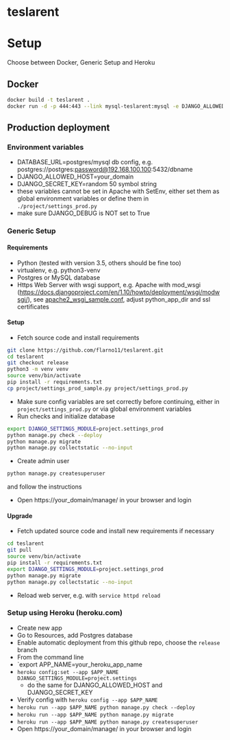 # teslarent

# Setup

Choose between Docker, Generic Setup and Heroku

## Docker
```bash
docker build -t teslarent .
docker run -d -p 444:443 --link mysql-teslarent:mysql -e DJANGO_ALLOWED_HOST='*' -e DJANGO_SECRET_KEY=$DJANGO_SECRET_KEY --name teslarent teslarent
```

## Production deployment

### Environment variables
- DATABASE_URL=postgres/mysql db config, e.g. postgres://postgres:password@192.168.100.100:5432/dbname
- DJANGO_ALLOWED_HOST=your_domain
- DJANGO_SECRET_KEY=random 50 symbol string
- these variables cannot be set in Apache with SetEnv, either set them
 as global environment variables or define them in `./project/settings_prod.py`
- make sure DJANGO_DEBUG is NOT set to True

### Generic Setup

#### Requirements
- Python (tested with version 3.5, others should be fine too)
 - virtualenv, e.g. python3-venv
- Postgres or MySQL database
- Https Web Server with wsgi support, e.g. Apache with mod_wsgi
  (https://docs.djangoproject.com/en/1.10/howto/deployment/wsgi/modwsgi/),
  see [apache2_wsgi_sample.conf](https://github.com/flarno11/teslarent/blob/master/apache2_wsgi_sample.conf), adjust python_app_dir and ssl certificates

#### Setup
- Fetch source code and install requirements
```bash
git clone https://github.com/flarno11/teslarent.git
cd teslarent
git checkout release
python3 -m venv venv
source venv/bin/activate
pip install -r requirements.txt
cp project/settings_prod_sample.py project/settings_prod.py
```

- Make sure config variables are set correctly before continuing,
 either in `project/settings_prod.py` or via global environment variables
- Run checks and initialize database
```bash
export DJANGO_SETTINGS_MODULE=project.settings_prod
python manage.py check --deploy
python manage.py migrate
python manage.py collectstatic --no-input
```

- Create admin user
```bash
python manage.py createsuperuser
```
and follow the instructions

- Open https://your_domain/manage/ in your browser and login


#### Upgrade
- Fetch updated source code and install new requirements if necessary
```bash
cd teslarent
git pull
source venv/bin/activate
pip install -r requirements.txt
export DJANGO_SETTINGS_MODULE=project.settings_prod
python manage.py migrate
python manage.py collectstatic --no-input
```
- Reload web server, e.g. with `service httpd reload`

### Setup using Heroku (heroku.com)
- Create new app
 - Go to Resources, add Postgres database
 - Enable automatic deployment from this github repo, choose the `release` branch
- From the command line
 - `export APP_NAME=your_heroku_app_name
 - `heroku config:set --app $APP_NAME DJANGO_SETTINGS_MODULE=project.settings`
   - do the same for DJANGO_ALLOWED_HOST and DJANGO_SECRET_KEY
 - Verify config with `heroku config --app $APP_NAME`
 - `heroku run --app $APP_NAME python manage.py check --deploy`
 - `heroku run --app $APP_NAME python manage.py migrate`
 - `heroku run --app $APP_NAME python manage.py createsuperuser`
- Open https://your_domain/manage/ in your browser and login
